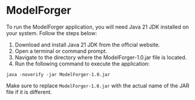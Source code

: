 # ModelForger
To run the ModelForger application, you will need Java 21 JDK installed on your system. Follow the steps below:

1. Download and install Java 21 JDK from the official website.
2. Open a terminal or command prompt.
3. Navigate to the directory where the ModelForger-1.0.jar file is located.
4. Run the following command to execute the application:

```
java -noverify -jar ModelForger-1.0.jar
```

Make sure to replace `ModelForger-1.0.jar` with the actual name of the JAR file if it is different.
